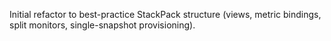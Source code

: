 Initial refactor to best-practice StackPack structure (views, metric bindings, split monitors, single-snapshot provisioning).
